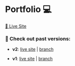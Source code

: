 # Portfolio 💻
<a href="https://itsoliviasparks.com/">🔗 Live Site</a>

### 👀 Check out past versions:
- **v2**: [live site](https://itsoliviasparks-portfolio-v2.netlify.app) | [branch](https://github.com/itsoliviasparks/itsoliviasparks-portfolio/tree/v2)

- **v1**: [live site](https://itsoliviasparks-portfolio-v1.netlify.app) | [branch](https://github.com/itsoliviasparks/itsoliviasparks-portfolio/tree/v1)